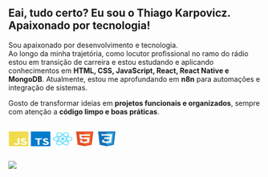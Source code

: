 ## Eai, tudo certo? Eu sou o Thiago Karpovicz. Apaixonado por tecnologia!

Sou apaixonado por desenvolvimento e tecnologia.  
Ao longo da minha trajetória, como locutor profissional no ramo do rádio estou em transição de carreira e estou estudando e aplicando conhecimentos em **HTML, CSS, JavaScript, React, React Native e MongoDB**. Atualmente, estou me aprofundando em **n8n** para automações e integração de sistemas.  

Gosto de transformar ideias em **projetos funcionais e organizados**, sempre com atenção a **código limpo e boas práticas**.

<div style="display: inline_block"><br>
  <img align="center" alt="Thiago-Js" height="30" width="40" src="https://raw.githubusercontent.com/devicons/devicon/master/icons/javascript/javascript-plain.svg">
  <img align="center" alt="Thiago-Ts" height="30" width="40" src="https://raw.githubusercontent.com/devicons/devicon/master/icons/typescript/typescript-plain.svg">
  <img align="center" alt="Thiago-React" height="30" width="40" src="https://raw.githubusercontent.com/devicons/devicon/master/icons/react/react-original.svg">
  <img align="center" alt="Thiago-HTML" height="30" width="40" src="https://raw.githubusercontent.com/devicons/devicon/master/icons/html5/html5-original.svg">
  <img align="center" alt="Thiago-CSS" height="30" width="40" src="https://raw.githubusercontent.com/devicons/devicon/master/icons/css3/css3-original.svg">
  
</div>
  
  ##
 
<div> 
  
  <a href="https://www.linkedin.com/in/devthiagokarpovicz/" target="_blank"><img src="https://img.shields.io/badge/-LinkedIn-%230077B5?style=for-the-badge&logo=linkedin&logoColor=white" target="_blank"></a> 
  
</div>
